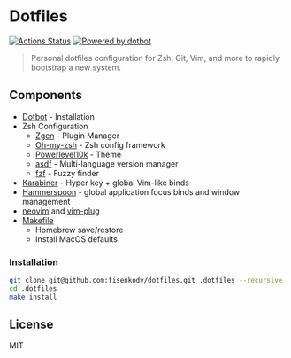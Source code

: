 # Dotfiles

[![Actions Status](https://github.com/fisenkodv/dotfiles/workflows/Dotfiles%20Install/badge.svg)](https://github.com/fisenkodv/dotfiles/actions)
[![Powered by dotbot][dbshield]][dblink]

[dblink]: https://github.com/anishathalye/dotbot
[dbshield]: https://img.shields.io/badge/powered%20by-dotbot-blue?style=flat

> Personal dotfiles configuration for Zsh, Git, Vim, and more to rapidly bootstrap a new system.

## Components

- [Dotbot](https://github.com/anishathalye/dotbot) - Installation
- Zsh Configuration
  - [Zgen](https://github.com/tarjoilija/zgen) - Plugin Manager
  - [Oh-my-zsh](https://github.com/robbyrussell/oh-my-zsh) - Zsh config framework
  - [Powerlevel10k](https://github.com/romkatv/powerlevel10k) - Theme
  - [asdf](https://github.com/asdf-vm/asdf) - Multi-language version manager
  - [fzf](https://github.com/junegunn/fzf) - Fuzzy finder
- [Karabiner](https://karabiner-elements.pqrs.org/) - Hyper key + global Vim-like binds
- [Hammerspoon](https://www.hammerspoon.org/) - global application focus binds and window management
- [neovim](https://github.com/neovim/neovim) and [vim-plug](https://github.com/junegunn/vim-plug)
- [Makefile](./Makefile)
  - Homebrew save/restore
  - Install MacOS defaults

### Installation

```bash
git clone git@github.com:fisenkodv/dotfiles.git .dotfiles --recursive
cd .dotfiles
make install
```

## License

MIT
